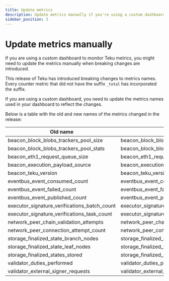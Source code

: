 ```yaml
---
title: Update metrics
description: Update metrics manually if you're using a custom dashboard.
sidebar_position: 3
---
```


# Update metrics manually

If you are using a custom dashboard to monitor Teku metrics, you might need to update the metrics manually when breaking changes are introduced.

This release of Teku has introduced breaking changes to metrics names. Every counter metric that did not have the suffix `_total` has incorporated the suffix. 

If you are using a custom dashboard, you need to update the metrics names used in your dashboard to reflect the changes.

Below is a table with the old and new names of the metrics changed in the release:

| Old name                                     | New name                                           |
|----------------------------------------------|----------------------------------------------------|
| beacon_block_blobs_trackers_pool_size        | beacon_block_blobs_trackers_pool_size_total        |
| beacon_block_blobs_trackers_pool_stats       | beacon_block_blobs_trackers_pool_stats_total       |
| beacon_eth1_request_queue_size               | beacon_eth1_request_queue_size_total               |
| beacon_execution_payload_source              | beacon_execution_payload_source_total              |
| beacon_teku_version                          | beacon_teku_version_total                          |
| eventbus_event_consumed_count                | eventbus_event_consumed_count_total                |
| eventbus_event_failed_count                  | eventbus_event_failed_count_total                  |
| eventbus_event_published_count               | eventbus_event_published_count_total               |
| executor_signature_verifications_batch_count | executor_signature_verifications_batch_count_total |
| executor_signature_verifications_task_count  | executor_signature_verifications_task_count_total  |
| network_peer_chain_validation_attempts       | network_peer_chain_validation_attempts_total       |
| network_peer_connection_attempt_count        | network_peer_connection_attempt_count_total        |
| storage_finalized_state_branch_nodes         | storage_finalized_state_branch_nodes_total         |
| storage_finalized_state_leaf_nodes           | storage_finalized_state_leaf_nodes_total           |
| storage_finalized_states_stored              | storage_finalized_states_stored_total              |
| validator_duties_performed                   | validator_duties_performed_total                   |
| validator_external_signer_requests           | validator_external_signer_requests_total           |




